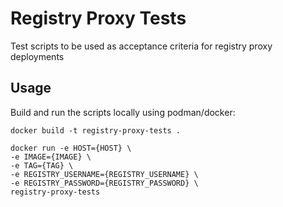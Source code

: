 # Registry Proxy Tests

Test scripts to be used as acceptance criteria for registry proxy deployments

## Usage
Build and run the scripts locally using podman/docker:

```
docker build -t registry-proxy-tests .

docker run -e HOST={HOST} \
-e IMAGE={IMAGE} \
-e TAG={TAG} \
-e REGISTRY_USERNAME={REGISTRY_USERNAME} \
-e REGISTRY_PASSWORD={REGISTRY_PASSWORD} \
registry-proxy-tests
```
